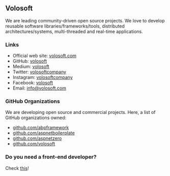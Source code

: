 ## Volosoft

We are leading community-driven open source projects. We love to develop reusable software libraries/frameworks/tools, distributed architectures/systems, multi-threaded and real-time applications.

### Links

* Official web site: [volosoft.com](https://volosoft.com/)
* GitHub: [volosoft](https://github.com/volosoft/)
* Medium: [volosoft](https://medium.com/volosoft)
* Twitter: [volosoftcompany](https://twitter.com/volosoftcompany)
* Instagram: [volosoftcompany](https://www.instagram.com/volosoftcompany/)
* Facebook: [volosoft](https://www.linkedin.com/company/volosoft/)
* Email: info@volosoft.com

### GitHub Organizations

We are developing open source and commercial projects. Here, a list of GitHub organizations owned:

* [github.com/abpframework](https://github.com/abpframework/abp)
* [github.com/aspnetboilerplate](https://github.com/aspnetboilerplate/)
* [github.com/aspnetzero](https://github.com/aspnetzero)
* [github.com/volosoft](https://github.com/volosoft)

### Do you need a front-end developer?

Check [this](https://yadi.sk/i/9s-aQqu3nenLlw)!